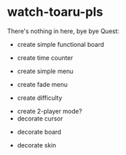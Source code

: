 # watch-toaru-pls
There's nothing in here, bye bye
Quest:
+ create simple functional board
- create time counter
+ create simple menu
- create fade menu
+ create difficulty
- create 2-player mode?
- decorate cursor
+ decorate board
- decorate skin